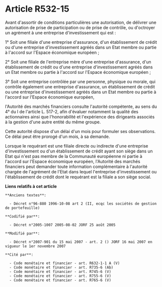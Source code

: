 # Article R532-15

Avant d'assortir de conditions particulières une autorisation, de délivrer une autorisation de prise de participation ou de
prise de contrôle, ou d'octroyer un agrément à une entreprise d'investissement qui est :

1° Soit une filiale d'une entreprise d'assurance, d'un établissement de crédit ou d'une entreprise d'investissement agréés
dans un Etat membre ou partie à l'accord sur l'Espace économique européen ;

2° Soit une filiale de l'entreprise mère d'une entreprise d'assurance, d'un établissement de crédit ou d'une entreprise
d'investissement agréés dans un Etat membre ou partie à l'accord sur l'Espace économique européen ;

3° Soit une entreprise contrôlée par une personne, physique ou morale, qui contrôle également une entreprise d'assurance, un
établissement de crédit ou une entreprise d'investissement agréés dans un Etat membre ou partie à l'accord sur l'Espace
économique européen,

l'Autorité des marchés financiers consulte l'autorité compétente, au sens du 4° du I de l'article L. 517-2, afin d'évaluer
notamment la qualité des actionnaires ainsi que l'honorabilité et l'expérience des dirigeants associés à la gestion d'une
autre entité du même groupe.

Cette autorité dispose d'un délai d'un mois pour formuler ses observations. Ce délai peut être prorogé d'un mois, à sa
demande.

Lorsque le requérant est une filiale directe ou indirecte d'une entreprise d'investissement ou d'un établissement de crédit
ayant son siège dans un Etat qui n'est pas membre de la Communauté européenne ni partie à l'accord sur l'Espace économique
européen, l'Autorité des marchés financiers peut demander toute information complémentaire à l'autorité chargée de l'agrément
de l'Etat dans lequel l'entreprise d'investissement ou l'établissement de crédit dont le requérant est la filiale a son siège
social.

**Liens relatifs à cet article**

	**Anciens textes**:

	  - Décret n°96-880 1996-10-08 art 2 (II, ecqc les sociétés de gestion de portefeuille)

	**Codifié par**:

	  - Décret n°2005-1007 2005-08-02 JORF 25 août 2005

	**Modifié par**:

	  - Décret n°2007-901 du 15 mai 2007 - art. 2 () JORF 16 mai 2007 en vigueur le 1er novembre 2007

	**Cité par**:

	  - Code monétaire et financier - art. R632-1-1 A (V)
	  - Code monétaire et financier - art. R735-6 (Ab)
	  - Code monétaire et financier - art. R745-6 (V)
	  - Code monétaire et financier - art. R755-6 (V)
	  - Code monétaire et financier - art. R765-6 (V)
